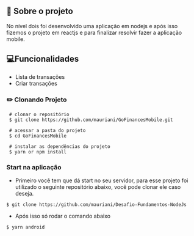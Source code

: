 ## 🚀 Sobre o projeto

No nível dois foi desenvolvido uma aplicação em nodejs e após isso fizemos o projeto em reactjs e para finalizar resolvir fazer a aplicação mobile. 

## 💻Funcionalidades

- Lista de transações
- Criar transações

### ✏️ Clonando Projeto

```
 # clonar o repositório
 $ git clone https://github.com/mauriani/GoFinancesMobile.git

 # acessar a pasta do projeto
 $ cd GoFinancesMobile

 # instalar as dependências do projeto
 $ yarn or npm install

```

### Start na aplicação

 

- Primeiro você tem que dá start no seu servidor, para esse projeto foi utilizado o seguinte repositório abaixo, você pode clonar ele caso deseja.

```tsx
$ git clone https://github.com/mauriani/Desafio-Fundamentos-NodeJs
```

- Após isso só rodar o comando abaixo

```tsx
$ yarn android
```
